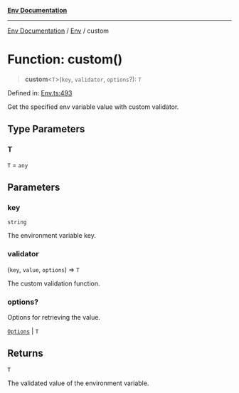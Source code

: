 [**Env Documentation**](../../README.md)

***

[Env Documentation](../../README.md) / [Env](../README.md) / custom

# Function: custom()

> **custom**\<`T`\>(`key`, `validator`, `options`?): `T`

Defined in: [Env.ts:493](https://github.com/stonemjs/env/blob/0f18502ac1c79248db96a2e62a62648f583cf9e8/src/Env.ts#L493)

Get the specified env variable value with custom validator.

## Type Parameters

### T

`T` = `any`

## Parameters

### key

`string`

The environment variable key.

### validator

(`key`, `value`, `options`) => `T`

The custom validation function.

### options?

Options for retrieving the value.

[`Options`](../../declarations/interfaces/Options.md) | `T`

## Returns

`T`

The validated value of the environment variable.
